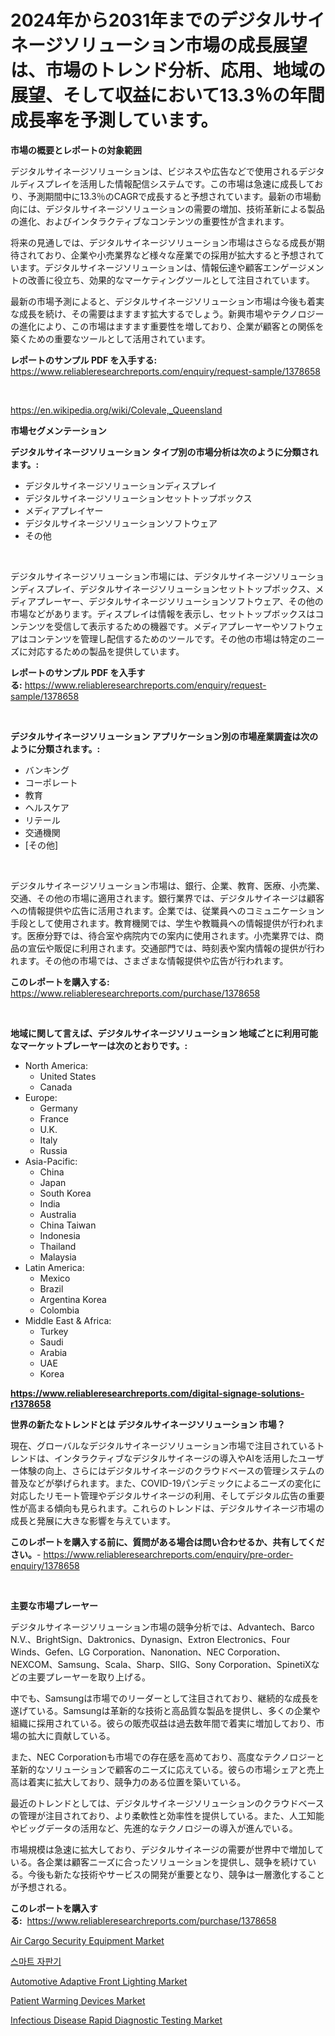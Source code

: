 <p><h1>2024年から2031年までのデジタルサイネージソリューション市場の成長展望は、市場のトレンド分析、応用、地域の展望、そして収益において13.3％の年間成長率を予測しています。</h1></p><p><strong>市場の概要とレポートの対象範囲</strong></p>
<p><p>デジタルサイネージソリューションは、ビジネスや広告などで使用されるデジタルディスプレイを活用した情報配信システムです。この市場は急速に成長しており、予測期間中に13.3％のCAGRで成長すると予想されています。最新の市場動向には、デジタルサイネージソリューションの需要の増加、技術革新による製品の進化、およびインタラクティブなコンテンツの重要性が含まれます。</p><p>将来の見通しでは、デジタルサイネージソリューション市場はさらなる成長が期待されており、企業や小売業界など様々な産業での採用が拡大すると予想されています。デジタルサイネージソリューションは、情報伝達や顧客エンゲージメントの改善に役立ち、効果的なマーケティングツールとして注目されています。</p><p>最新の市場予測によると、デジタルサイネージソリューション市場は今後も着実な成長を続け、その需要はますます拡大するでしょう。新興市場やテクノロジーの進化により、この市場はますます重要性を増しており、企業が顧客との関係を築くための重要なツールとして活用されています。</p></p>
<p><strong>レポートのサンプル PDF を入手する:</strong> <a href="https://www.reliableresearchreports.com/enquiry/request-sample/1378658">https://www.reliableresearchreports.com/enquiry/request-sample/1378658</a></p>
<p>&nbsp;</p>
<p><a href="https://en.wikipedia.org/wiki/Colevale,_Queensland">https://en.wikipedia.org/wiki/Colevale,_Queensland</a></p>
<p><strong>市場セグメンテーション</strong></p>
<p><strong>デジタルサイネージソリューション タイプ別の市場分析は次のように分類されます。:</strong></p>
<p><ul><li>デジタルサイネージソリューションディスプレイ</li><li>デジタルサイネージソリューションセットトップボックス</li><li>メディアプレイヤー</li><li>デジタルサイネージソリューションソフトウェア</li><li>その他</li></ul></p>
<p>&nbsp;</p>
<p><p>デジタルサイネージソリューション市場には、デジタルサイネージソリューションディスプレイ、デジタルサイネージソリューションセットトップボックス、メディアプレーヤー、デジタルサイネージソリューションソフトウェア、その他の市場などがあります。ディスプレイは情報を表示し、セットトップボックスはコンテンツを受信して表示するための機器です。メディアプレーヤーやソフトウェアはコンテンツを管理し配信するためのツールです。その他の市場は特定のニーズに対応するための製品を提供しています。</p></p>
<p><strong>レポートのサンプル PDF を入手する:</strong>&nbsp;<a href="https://www.reliableresearchreports.com/enquiry/request-sample/1378658">https://www.reliableresearchreports.com/enquiry/request-sample/1378658</a></p>
<p>&nbsp;</p>
<p><strong> デジタルサイネージソリューション アプリケーション別の市場産業調査は次のように分類されます。:</strong></p>
<p><ul><li>バンキング</li><li>コーポレート</li><li>教育</li><li>ヘルスケア</li><li>リテール</li><li>交通機関</li><li>[その他]</li></ul></p>
<p>&nbsp;</p>
<p><p>デジタルサイネージソリューション市場は、銀行、企業、教育、医療、小売業、交通、その他の市場に適用されます。銀行業界では、デジタルサイネージは顧客への情報提供や広告に活用されます。企業では、従業員へのコミュニケーション手段として使用されます。教育機関では、学生や教職員への情報提供が行われます。医療分野では、待合室や病院内での案内に使用されます。小売業界では、商品の宣伝や販促に利用されます。交通部門では、時刻表や案内情報の提供が行われます。その他の市場では、さまざまな情報提供や広告が行われます。</p></p>
<p><strong>このレポートを購入する:</strong>&nbsp; <a href="https://www.reliableresearchreports.com/purchase/1378658">https://www.reliableresearchreports.com/purchase/1378658</a></p>
<p>&nbsp;</p>
<p><strong>地域に関して言えば、デジタルサイネージソリューション 地域ごとに利用可能なマーケットプレーヤーは次のとおりです。:</strong></p>
<p><ul>
    <li>
        North America:
        <ul>
            <li>United States</li>
            <li>Canada</li>
        </ul>
    </li>
    <li>
        Europe:
        <ul>
            <li>Germany</li>
            <li>France</li>
            <li>U.K.</li>
            <li>Italy</li>
            <li>Russia</li>
        </ul>
    </li>
    <li>
        Asia-Pacific:
        <ul>
            <li>China</li>
            <li>Japan</li>
            <li>South Korea</li>
            <li>India</li>
            <li>Australia</li>
            <li>China Taiwan</li>
            <li>Indonesia</li>
            <li>Thailand</li>
            <li>Malaysia</li>
        </ul>
    </li>
    <li>
        Latin America:
        <ul>
            <li>Mexico</li>
            <li>Brazil</li>
            <li>Argentina Korea</li>
            <li>Colombia</li>
        </ul>
    </li>
    <li>
        Middle East & Africa:
        <ul>
            <li>Turkey</li>
            <li>Saudi</li>
            <li>Arabia</li>
            <li>UAE</li>
            <li>Korea</li>
        </ul>
    </li>
    </ul></p>
<p><strong><a href="https://www.reliableresearchreports.com/digital-signage-solutions-r1378658">https://www.reliableresearchreports.com/digital-signage-solutions-r1378658</a></strong>&nbsp;</p>
<p><strong>世界の新たなトレンドとは デジタルサイネージソリューション 市場？</strong></p>
<p><p>現在、グローバルなデジタルサイネージソリューション市場で注目されているトレンドは、インタラクティブなデジタルサイネージの導入やAIを活用したユーザー体験の向上、さらにはデジタルサイネージのクラウドベースの管理システムの普及などが挙げられます。また、COVID-19パンデミックによるニーズの変化に対応したリモート管理やデジタルサイネージの利用、そしてデジタル広告の重要性が高まる傾向も見られます。これらのトレンドは、デジタルサイネージ市場の成長と発展に大きな影響を与えています。</p></p>
<p><strong>このレポートを購入する前に、質問がある場合は問い合わせるか、共有してください。</strong>- <a href="https://www.reliableresearchreports.com/enquiry/pre-order-enquiry/1378658">https://www.reliableresearchreports.com/enquiry/pre-order-enquiry/1378658</a></p>
<p>&nbsp;</p>
<p><strong>主要な市場プレーヤー</strong></p>
<p><p>デジタルサイネージソリューション市場の競争分析では、Advantech、Barco N.V.、BrightSign、Daktronics、Dynasign、Extron Electronics、Four Winds、Gefen、LG Corporation、Nanonation、NEC Corporation、NEXCOM、Samsung、Scala、Sharp、SIIG、Sony Corporation、SpinetiXなどの主要プレーヤーを取り上げる。</p><p>中でも、Samsungは市場でのリーダーとして注目されており、継続的な成長を遂げている。Samsungは革新的な技術と高品質な製品を提供し、多くの企業や組織に採用されている。彼らの販売収益は過去数年間で着実に増加しており、市場の拡大に貢献している。</p><p>また、NEC Corporationも市場での存在感を高めており、高度なテクノロジーと革新的なソリューションで顧客のニーズに応えている。彼らの市場シェアと売上高は着実に拡大しており、競争力のある位置を築いている。</p><p>最近のトレンドとしては、デジタルサイネージソリューションのクラウドベースの管理が注目されており、より柔軟性と効率性を提供している。また、人工知能やビッグデータの活用など、先進的なテクノロジーの導入が進んでいる。</p><p>市場規模は急速に拡大しており、デジタルサイネージの需要が世界中で増加している。各企業は顧客ニーズに合ったソリューションを提供し、競争を続けている。今後も新たな技術やサービスの開発が重要となり、競争は一層激化することが予想される。</p></p>
<p><strong>このレポートを購入する:</strong>&nbsp;&nbsp;<a href="https://www.reliableresearchreports.com/purchase/1378658">https://www.reliableresearchreports.com/purchase/1378658</a></p>
<p><p><a href="https://github.com/HenrietteMills1/Market-Research-Report-List-2/blob/main/air-cargo-security-equipment-market.md">Air Cargo Security Equipment Market</a></p><p><a href="https://medium.com/@kathyorton6556/%EC%8A%A4%EB%A7%88%ED%8A%B8-%EC%9E%90%ED%8C%90%EA%B8%B0-%EC%8B%9C%EC%9E%A5-%EA%B7%9C%EB%AA%A8-%EC%84%B1%EC%9E%A5-%EB%B0%8F-%EC%8B%9C%EC%9E%A5-%EC%84%B8%EB%B6%84%ED%99%94-%EB%B0%8F-%EC%A7%80%EC%97%AD%EB%B3%84-%EC%9D%B8%EC%82%AC%EC%9D%B4%ED%8A%B8-%EB%B0%8F-2031%EB%85%84%EA%B9%8C%EC%A7%80%EC%9D%98-%EC%98%88%EC%B8%A1%EC%9D%84-%ED%86%B5%ED%95%9C-%EC%82%B0%EC%97%85-%EB%B6%84%EC%84%9D-3c23a900819e">스마트 자판기</a></p><p><a href="https://github.com/alexxisgm/Market-Research-Report-List-1/blob/main/automotive-adaptive-front-lighting-market.md">Automotive Adaptive Front Lighting Market</a></p><p><a href="https://www.linkedin.com/pulse/global-patient-warming-devices-market-product-type-application-pmumc">Patient Warming Devices Market</a></p><p><a href="https://issuu.com/reportprime-2/docs/infectious-disease-rapid-diagnostic-testing-market">Infectious Disease Rapid Diagnostic Testing Market</a></p></p>
